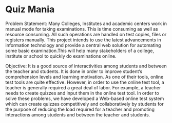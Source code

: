 # Quiz Mania
Problem Statement: 
Many Colleges, Institutes and academic centers work in manual mode for taking examinations. This is time consuming as well as resource consuming. All such operations are handled on test copies, files or registers manually. This project intends to use the latest advancements in information technology and provide a central web solution for automating some basic examination.This will help many stakeholders of a college, institute or school to quickly do examinations online.


Objective:
It is a good source of interactivities among students and between the teacher and students. It is done in order to improve student‘s comprehension levels and    learning motivation.  As one of their tools, online test tools are quite effective. However, in order to use the online test tool, a teacher is generally required a great deal of labor.
 For example, a teacher needs to create quizzes and input them in the online test tool.
In order to solve these problems, we have developed a Web-based online test system which can create quizzes competitively and collaboratively by students for the purpose of reducing the load required for a teacher and promoting interactions among students and between the teacher and students.
